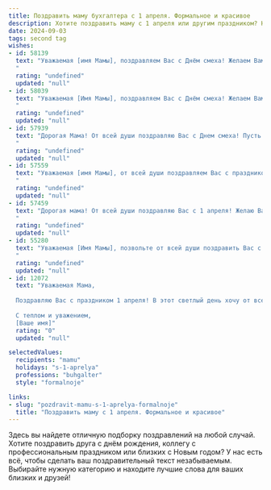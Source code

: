 ```yaml
---
title: Поздравить маму бухгалтера с 1 апреля. Формальное и красивое
description: Хотите поздравить маму с 1 апреля или другим праздником? Наш ИИ создаст незабываемое поздравление, а вы обязательно выделитесь среди других.  
date: 2024-09-03
tags: second tag
wishes:
- id: 58139
  text: "Уважаемая [имя Мамы], поздравляем Вас с Днём смеха! Желаем Вам в этот день и во все дни года оставаться такой же жизнерадостной и оптимистичной, как Вы есть. Пусть Ваша работа бухгалтера приносит Вам только удовлетворение, а окружающие всегда ценят Вашу профессиональную компетентность и внимательность.
  "
  rating: "undefined"
  updated: "null"
- id: 58039
  text: "Уважаемая [Имя Мамы], поздравляем Вас с Днём смеха! Желаем Вам, чтобы этот день прошел в атмосфере радости и позитива. Пусть в Вашей жизни всегда царит гармония и финансовая стабильность, подобно безупречному порядку в Ваших бухгалтерских отчётах.
  "
  rating: "undefined"
  updated: "null"
- id: 57939
  text: "Дорогая Мама! От всей души поздравляю Вас с Днем смеха! Пусть этот день принесет Вам  приятные эмоции, улыбки и позитивный настрой. Желаю Вам крепкого здоровья,  успехов в работе и  безукоризненной  финансовой отчетности.
  "
  rating: "undefined"
  updated: "null"
- id: 57559
  text: "Уважаемая [имя Мамы], от всей души поздравляем Вас с праздником 1 апреля! Желаем Вам крепкого здоровья, оптимизма и профессиональных успехов в Вашей нелёгкой, но столь важной работе бухгалтера. Пусть каждый день приносит Вам радость, а все задачи решаются легко и эффективно!
  "
  rating: "undefined"
  updated: "null"
- id: 57459
  text: "Дорогая мама! От всей души поздравляю Вас с 1 апреля! Желаю Вам весеннего настроения, финансового благополучия и  здоровья, чтобы каждый день был наполнен радостью и оптимизмом.
  "
  rating: "undefined"
  updated: "null"
- id: 55280
  text: "Уважаемая [Имя Мамы], позвольте от всей души поздравить Вас с 1 апреля! Желаем Вам, чтобы этот день принес только приятные неожиданности, а Ваша профессиональная деятельность,  будучи столь ответственной и требующей постоянной концентрации,  всегда приносила Вам удовлетворение и признание!
  "
  rating: "undefined"
  updated: "null"
- id: 12072
  text: "Уважаемая Мама,
  
  Поздравляю Вас с праздником 1 апреля! В этот светлый день хочу от всей души пожелать Вам благополучия и счастья. Ваша профессиональная деятельность в роли бухгалтера всегда вызывает уважение и восхищение. Пусть Ваш труд будет оценен по достоинству, а жизнь будет щедра на приятные сюрпризы и радостные моменты.
  
  С теплом и уважением,
  [Ваше имя]"
  rating: "0"
  updated: "null"

selectedValues:
  recipients: "mamu"
  holidays: "s-1-aprelya"
  professions: "buhgalter"
  style: "formalnoje"

links:
- slug: "pozdravit-mamu-s-1-aprelya-formalnoje"
  title: "Поздравить маму с 1 апреля. Формальное и красивое"
---
```


Здесь вы найдете отличную подборку поздравлений на любой случай. 
Хотите поздравить друга с днём рождения, коллегу с профессиональным праздником или близких с Новым годом? У нас есть всё, чтобы сделать ваш поздравительный текст незабываемым. Выбирайте нужную категорию и находите лучшие слова для ваших близких и друзей!
